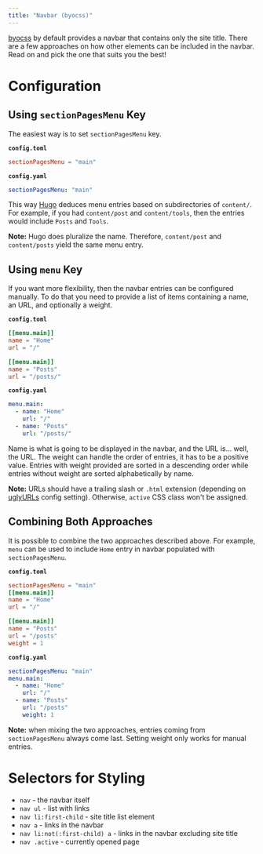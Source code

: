 ```yaml
---
title: "Navbar (byocss)"
---
```


[byocss](https://sr.ht/~tymek/byocss) by default provides a navbar that contains only the site title.
There are a few approaches on how other elements can be included in the navbar.
Read on and pick the one that suits you the best!

# Configuration
## Using `sectionPagesMenu` Key
The easiest way is to set `sectionPagesMenu` key.

__`config.toml`__
```toml
sectionPagesMenu = "main"
```

__`config.yaml`__
```yaml
sectionPagesMenu: "main"
```

This way [Hugo](https://gohugo.io) deduces menu entries based on subdirectories of `content/`.
For example, if you had `content/post` and `content/tools`, then the entries would include `Posts` and `Tools`.

<div class="alert alert-warning">
<strong>Note:</strong> Hugo does pluralize the name. Therefore, <code>content/post</code> and <code>content/posts</code> yield the same menu entry.
</div>

## Using `menu` Key
If you want more flexibility, then the navbar entries can be configured manually.
To do that you need to provide a list of items containing a name, an URL, and optionally a weight.

__`config.toml`__
```toml
[[menu.main]]
name = "Home"
url = "/"

[[menu.main]]
name = "Posts"
url = "/posts/"
```

__`config.yaml`__
```yaml
menu.main:
  - name: "Home"
    url: "/"
  - name: "Posts"
    url: "/posts/"
```

Name is what is going to be displayed in the navbar, and the URL is... well, the URL.
The weight can handle the order of entries, it has to be a positive value.
Entries with weight provided are sorted in a descending order while entries without weight are sorted alphabetically by name.

<div class="alert alert-warning">
<strong>Note:</strong> URLs should have a trailing slash or <code>.html</code> extension (depending on <a href="https://gohugo.io/content-management/urls/#ugly-urls">uglyURLs</a> config setting).
Otherwise, <code>active</code> CSS class won't be assigned.
</div>

## Combining Both Approaches
It is possible to combine the two approaches described above.
For example, `menu` can be used to include `Home` entry in navbar populated with `sectionPagesMenu`.

__`config.toml`__
```toml
sectionPagesMenu = "main"
[[menu.main]]
name = "Home"
url = "/"

[[menu.main]]
name = "Posts"
url = "/posts"
weight = 1
```

__`config.yaml`__
```yaml
sectionPagesMenu: "main"
menu.main:
  - name: "Home"
    url: "/"
  - name: "Posts"
    url: "/posts"
    weight: 1
```

<div class="alert alert-warning">
<strong>Note:</strong> when mixing the two approaches, entries coming from <code>sectionPagesMenu</code> always come last.
Setting weight only works for manual entries.
</div>

# Selectors for Styling
- `nav` - the navbar itself
- `nav ul` - list with links
- `nav li:first-child` - site title list element
- `nav a` - links in the navbar
- `nav li:not(:first-child) a` - links in the navbar excluding site title
- `nav .active` - currently opened page
